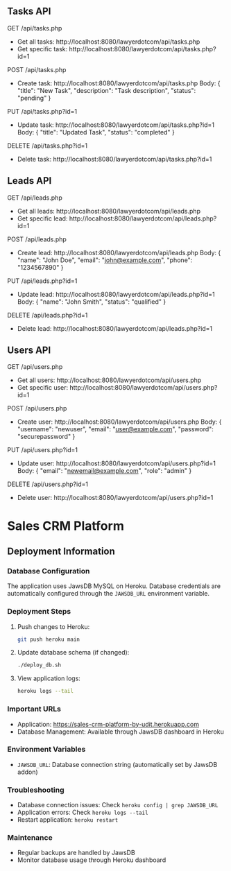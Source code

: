 ## Tasks API

GET /api/tasks.php
- Get all tasks: http://localhost:8080/lawyerdotcom/api/tasks.php
- Get specific task: http://localhost:8080/lawyerdotcom/api/tasks.php?id=1

POST /api/tasks.php
- Create task: http://localhost:8080/lawyerdotcom/api/tasks.php
  Body: {
    "title": "New Task",
    "description": "Task description",
    "status": "pending"
  }

PUT /api/tasks.php?id=1
- Update task: http://localhost:8080/lawyerdotcom/api/tasks.php?id=1
  Body: {
    "title": "Updated Task",
    "status": "completed"
  }

DELETE /api/tasks.php?id=1
- Delete task: http://localhost:8080/lawyerdotcom/api/tasks.php?id=1

## Leads API

GET /api/leads.php
- Get all leads: http://localhost:8080/lawyerdotcom/api/leads.php
- Get specific lead: http://localhost:8080/lawyerdotcom/api/leads.php?id=1

POST /api/leads.php
- Create lead: http://localhost:8080/lawyerdotcom/api/leads.php
  Body: {
    "name": "John Doe",
    "email": "john@example.com",
    "phone": "1234567890"
  }

PUT /api/leads.php?id=1
- Update lead: http://localhost:8080/lawyerdotcom/api/leads.php?id=1
  Body: {
    "name": "John Smith",
    "status": "qualified"
  }

DELETE /api/leads.php?id=1
- Delete lead: http://localhost:8080/lawyerdotcom/api/leads.php?id=1

## Users API

GET /api/users.php
- Get all users: http://localhost:8080/lawyerdotcom/api/users.php
- Get specific user: http://localhost:8080/lawyerdotcom/api/users.php?id=1

POST /api/users.php
- Create user: http://localhost:8080/lawyerdotcom/api/users.php
  Body: {
    "username": "newuser",
    "email": "user@example.com",
    "password": "securepassword"
  }

PUT /api/users.php?id=1
- Update user: http://localhost:8080/lawyerdotcom/api/users.php?id=1
  Body: {
    "email": "newemail@example.com",
    "role": "admin"
  }

DELETE /api/users.php?id=1
- Delete user: http://localhost:8080/lawyerdotcom/api/users.php?id=1

# Sales CRM Platform

## Deployment Information

### Database Configuration
The application uses JawsDB MySQL on Heroku. Database credentials are automatically configured through the `JAWSDB_URL` environment variable.

### Deployment Steps
1. Push changes to Heroku:
   ```bash
   git push heroku main
   ```

2. Update database schema (if changed):
   ```bash
   ./deploy_db.sh
   ```

3. View application logs:
   ```bash
   heroku logs --tail
   ```

### Important URLs
- Application: https://sales-crm-platform-by-udit.herokuapp.com
- Database Management: Available through JawsDB dashboard in Heroku

### Environment Variables
- `JAWSDB_URL`: Database connection string (automatically set by JawsDB addon)

### Troubleshooting
- Database connection issues: Check `heroku config | grep JAWSDB_URL`
- Application errors: Check `heroku logs --tail`
- Restart application: `heroku restart`

### Maintenance
- Regular backups are handled by JawsDB
- Monitor database usage through Heroku dashboard